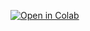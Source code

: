 [![Open in Colab](https://colab.research.google.com/assets/colab-badge.svg)](https://colab.research.google.com/drive/13PvV-2cfIIXiYKM5AvB11sjeVtE_J2k9?usp=sharing)
